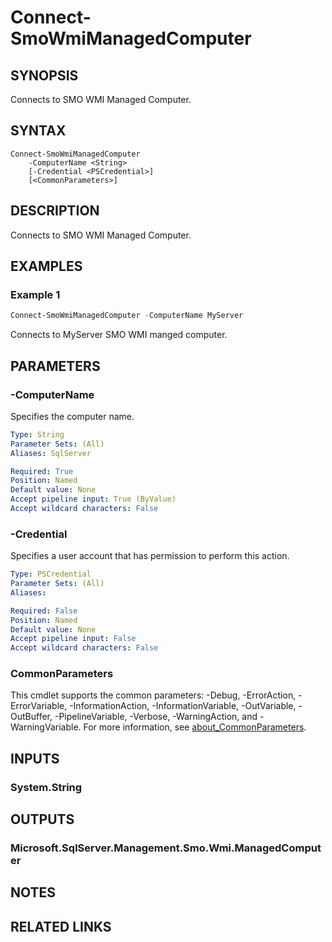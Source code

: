 ﻿---
external help file: SqlServerConfiguration-help.xml
Module Name: SqlServerConfiguration
online version:
schema: 2.0.0
---

# Connect-SmoWmiManagedComputer

## SYNOPSIS
Connects to SMO WMI Managed Computer.

## SYNTAX

```
Connect-SmoWmiManagedComputer
	-ComputerName <String>
	[-Credential <PSCredential>]
	[<CommonParameters>]
```

## DESCRIPTION
Connects to SMO WMI Managed Computer.

## EXAMPLES

### Example 1
```powershell
Connect-SmoWmiManagedComputer -ComputerName MyServer
```

Connects to MyServer SMO WMI manged computer.

## PARAMETERS

### -ComputerName
Specifies the computer name.

```yaml
Type: String
Parameter Sets: (All)
Aliases: SqlServer

Required: True
Position: Named
Default value: None
Accept pipeline input: True (ByValue)
Accept wildcard characters: False
```

### -Credential
Specifies a user account that has permission to perform this action.

```yaml
Type: PSCredential
Parameter Sets: (All)
Aliases:

Required: False
Position: Named
Default value: None
Accept pipeline input: False
Accept wildcard characters: False
```

### CommonParameters
This cmdlet supports the common parameters: -Debug, -ErrorAction, -ErrorVariable, -InformationAction, -InformationVariable, -OutVariable, -OutBuffer, -PipelineVariable, -Verbose, -WarningAction, and -WarningVariable. For more information, see [about_CommonParameters](http://go.microsoft.com/fwlink/?LinkID=113216).

## INPUTS

### System.String

## OUTPUTS

### Microsoft.SqlServer.Management.Smo.Wmi.ManagedComputer

## NOTES

## RELATED LINKS
